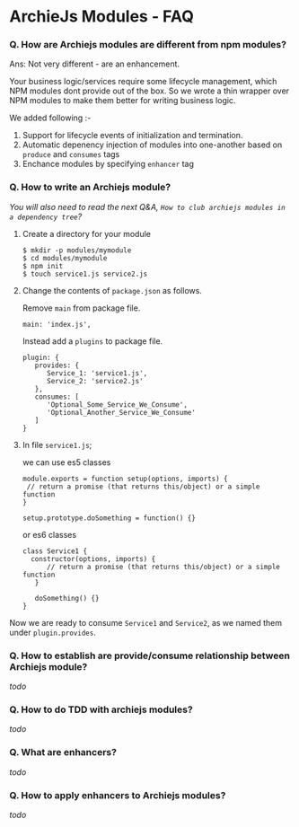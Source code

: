 # ArchieJs Modules - FAQ

### Q. How are Archiejs modules are different from npm modules?

Ans: Not very different - are an enhancement. 

Your business logic/services require some lifecycle management, which NPM modules 
dont provide out of the box. So we wrote a thin wrapper over NPM modules to make
them better for writing business logic. 

We added following :-

1. Support for lifecycle events of initialization and termination. 
2. Automatic depenency injection of modules into one-another based on `produce` and `consumes` tags
3. Enchance modules by specifying `enhancer` tag


### Q. How to write an Archiejs module?

_You will also need to read the next Q&A, `How to club archiejs modules in a dependency tree`?_

1. Create a directory for your module 
    
    ```
    $ mkdir -p modules/mymodule
    $ cd modules/mymodule
    $ npm init
    $ touch service1.js service2.js
    ```
    
2. Change the contents of `package.json` as follows. 
    
    Remove `main` from  package file.
    
    ```
    main: 'index.js',
    ```
    
    Instead add a `plugins` to package file.
    
    ```
    plugin: {
       provides: {
          Service_1: 'service1.js',
          Service_2: 'service2.js'
       },
       consumes: [
          'Optional_Some_Service_We_Consume',
          'Optional_Another_Service_We_Consume'
       ]
    }
    ```
    
3. In file `service1.js`;
    
    we can use es5 classes
    
    ```
    module.exports = function setup(options, imports) {
     // return a promise (that returns this/object) or a simple function
    }
    
    setup.prototype.doSomething = function() {}
    ```
    
    or es6 classes
    
    ```
    class Service1 {
      constructor(options, imports) {
          // return a promise (that returns this/object) or a simple function
       }
    
       doSomething() {}
    }
    ```
    
Now we are ready to consume `Service1` and `Service2`, as we named them under `plugin.provides`.


### Q. How to establish are provide/consume relationship between Archiejs module?

_todo_


### Q. How to do TDD with archiejs modules?

_todo_


### Q. What are enhancers?

_todo_


### Q. How to apply enhancers to Archiejs modules?

_todo_

